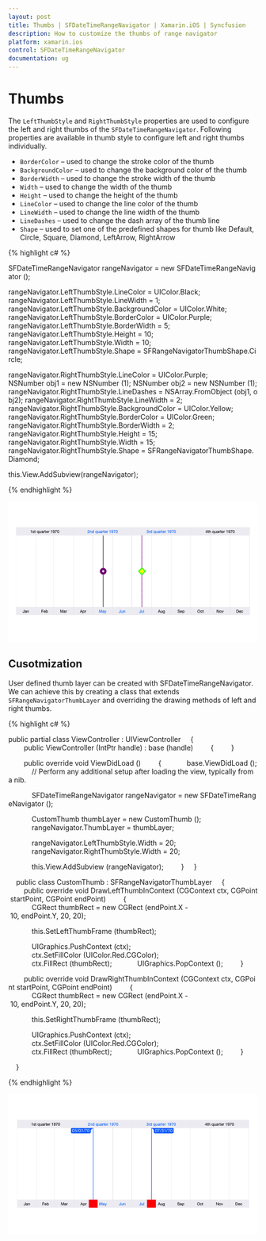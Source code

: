 ```yaml
---
layout: post
title: Thumbs | SFDateTimeRangeNavigator | Xamarin.iOS | Syncfusion
description: How to customize the thumbs of range navigator
platform: xamarin.ios
control: SFDateTimeRangeNavigator
documentation: ug
---
```


# Thumbs

The `LeftThumbStyle` and `RightThumbStyle` properties are used to configure the left and right thumbs of the `SFDateTimeRangeNavigator`. Following properties are available in thumb style to configure left and right thumbs individually. 

* `BorderColor`  – used to change the stroke color of the thumb
* `BackgroundColor`  – used to change the background color of the thumb
* `BorderWidth`  – used to change the stroke width of the thumb
* `Width`  – used to change the width of the thumb
* `Height`   – used to change the height of the thumb
* `LineColor`  – used to change the line color of the thumb
* `LineWidth` – used to change the line width of the thumb
* `LineDashes` – used to change the dash array of the thumb line
* `Shape` – used to set one of the predefined shapes for thumb like Default, Circle, Square, Diamond, LeftArrow, RightArrow


{% highlight c# %}

SFDateTimeRangeNavigator rangeNavigator = new SFDateTimeRangeNavigator ();

rangeNavigator.LeftThumbStyle.LineColor = UIColor.Black;
rangeNavigator.LeftThumbStyle.LineWidth = 1;
rangeNavigator.LeftThumbStyle.BackgroundColor = UIColor.White;
rangeNavigator.LeftThumbStyle.BorderColor = UIColor.Purple;
rangeNavigator.LeftThumbStyle.BorderWidth = 5;
rangeNavigator.LeftThumbStyle.Height = 10;
rangeNavigator.LeftThumbStyle.Width = 10;
rangeNavigator.LeftThumbStyle.Shape = SFRangeNavigatorThumbShape.Circle;

rangeNavigator.RightThumbStyle.LineColor = UIColor.Purple;
NSNumber obj1 = new NSNumber (1);
NSNumber obj2 = new NSNumber (1);
rangeNavigator.RightThumbStyle.LineDashes = NSArray.FromObject (obj1, obj2);
rangeNavigator.RightThumbStyle.LineWidth = 2;
rangeNavigator.RightThumbStyle.BackgroundColor = UIColor.Yellow;
rangeNavigator.RightThumbStyle.BorderColor = UIColor.Green;
rangeNavigator.RightThumbStyle.BorderWidth = 2;
rangeNavigator.RightThumbStyle.Height = 15;
rangeNavigator.RightThumbStyle.Width = 15;
rangeNavigator.RightThumbStyle.Shape = SFRangeNavigatorThumbShape.Diamond;

this.View.AddSubview(rangeNavigator);

{% endhighlight %}

![]( Thumb_images/Thumb1.png)

## Cusotmization

User defined thumb layer can be created with SFDateTimeRangeNavigator. We can achieve this by creating a class that extends `SFRangeNavigatorThumbLayer` and overriding the drawing methods of left and right thumbs.

{% highlight c# %}

public partial class ViewController : UIViewController
    {
        public ViewController (IntPtr handle) : base (handle)
        {
        }

        public override void ViewDidLoad ()
        {
            base.ViewDidLoad ();
            // Perform any additional setup after loading the view, typically from a nib.

            SFDateTimeRangeNavigator rangeNavigator = new SFDateTimeRangeNavigator ();

            CustomThumb thumbLayer = new CustomThumb ();
            rangeNavigator.ThumbLayer = thumbLayer;

            rangeNavigator.LeftThumbStyle.Width = 20;
            rangeNavigator.RightThumbStyle.Width = 20;

            this.View.AddSubview (rangeNavigator);
        }
    }


    public class CustomThumb : SFRangeNavigatorThumbLayer
    {
        public override void DrawLeftThumbInContext (CGContext ctx, CGPoint startPoint, CGPoint endPoint)
        {
            CGRect thumbRect = new CGRect (endPoint.X - 10, endPoint.Y, 20, 20);

            this.SetLeftThumbFrame (thumbRect);

            UIGraphics.PushContext (ctx);
            ctx.SetFillColor (UIColor.Red.CGColor);
            ctx.FillRect (thumbRect);
            UIGraphics.PopContext ();
        }

        public override void DrawRightThumbInContext (CGContext ctx, CGPoint startPoint, CGPoint endPoint)
        {
            CGRect thumbRect = new CGRect (endPoint.X - 10, endPoint.Y, 20, 20);

            this.SetRightThumbFrame (thumbRect);

            UIGraphics.PushContext (ctx);
            ctx.SetFillColor (UIColor.Red.CGColor);
            ctx.FillRect (thumbRect);
            UIGraphics.PopContext ();
        }

    }


{% endhighlight %}

![]( Thumb_images/Thumb2.png)
